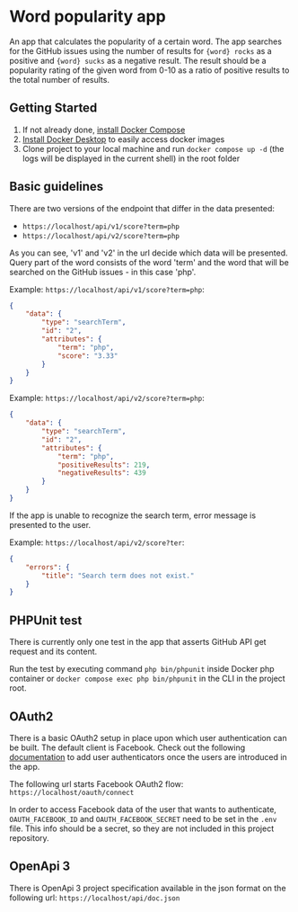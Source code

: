 # Word popularity app

An app that calculates the popularity of a certain word. The app
searches for the GitHub issues using the number of results for `{word} rocks` as a positive and
`{word} sucks` as a negative result. The result should be a popularity rating of the given word from 0-10
as a ratio of positive results to the total number of results.
## Getting Started

1. If not already done, [install Docker Compose](https://docs.docker.com/compose/install/)
2. [Install Docker Desktop](https://www.docker.com/products/docker-desktop/) to easily access docker images
3. Clone project to your local machine and run `docker compose up -d` (the logs will be displayed in the current shell) in the root folder

## Basic guidelines

There are two versions of the endpoint that differ in the data presented:
* `https://localhost/api/v1/score?term=php`
* `https://localhost/api/v2/score?term=php`

As you can see, 'v1' and 'v2' in the url decide which data will be presented. 
Query part of the word consists of the word 'term' and the word that will be searched on the GitHub issues - in this case 'php'. 

Example: `https://localhost/api/v1/score?term=php`:
```json
{
    "data": {
        "type": "searchTerm",
        "id": "2",
        "attributes": {
            "term": "php",
            "score": "3.33"
        }
    }
}
```

Example: `https://localhost/api/v2/score?term=php`:
```json
{
    "data": {
        "type": "searchTerm",
        "id": "2",
        "attributes": {
            "term": "php",
            "positiveResults": 219,
            "negativeResults": 439
        }
    }
}
```

If the app is unable to recognize the search term, error message is presented to the user.

Example: `https://localhost/api/v2/score?ter`:
```json
{
    "errors": {
        "title": "Search term does not exist."
    }
}
```

## PHPUnit test
There is currently only one test in the app that asserts GitHub API get request and its content.

Run the test by executing command `php bin/phpunit` inside Docker php container or `docker compose exec php bin/phpunit` in the CLI in the project root.

## OAuth2

There is a basic OAuth2 setup in place upon which user authentication can be built. The default client is Facebook. Check out the following [documentation](https://github.com/knpuniversity/oauth2-client-bundle)
to add user authenticators once the users are introduced in the app.

The following url starts Facebook OAuth2 flow:
`https://localhost/oauth/connect`

In order to access Facebook data of the user that wants to authenticate,
`OAUTH_FACEBOOK_ID` and `OAUTH_FACEBOOK_SECRET` need to be set in the `.env` file. This info should be a secret, so they are not included in this project repository.

## OpenApi 3

There is OpenApi 3 project specification available in the json format on the following url:
`https://localhost/api/doc.json`
